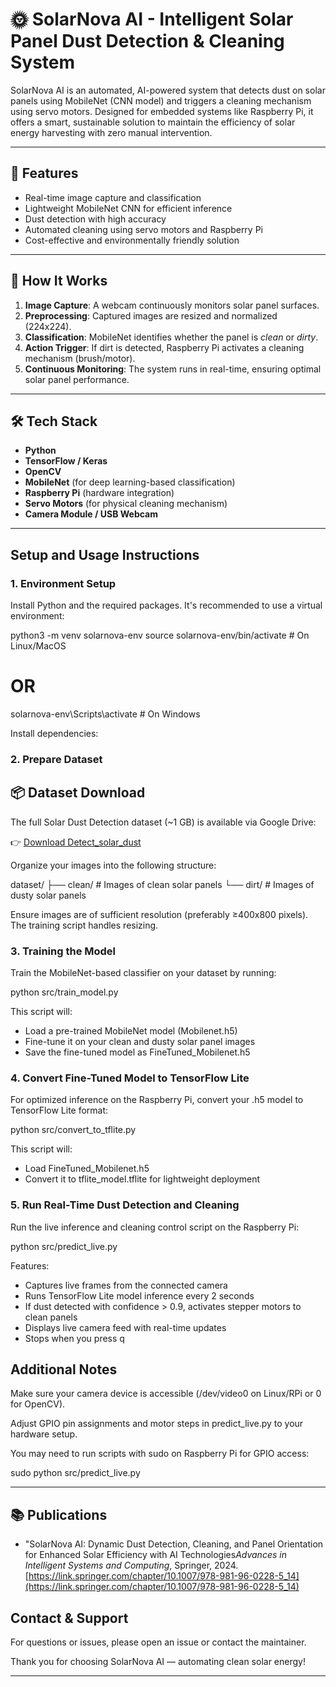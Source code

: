 # 🌞 SolarNova AI - Intelligent Solar Panel Dust Detection & Cleaning System

SolarNova AI is an automated, AI-powered system that detects dust on solar panels using MobileNet (CNN model) and triggers a cleaning mechanism using servo motors. Designed for embedded systems like Raspberry Pi, it offers a smart, sustainable solution to maintain the efficiency of solar energy harvesting with zero manual intervention.

---

## 🚀 Features

- Real-time image capture and classification
- Lightweight MobileNet CNN for efficient inference
- Dust detection with high accuracy
- Automated cleaning using servo motors and Raspberry Pi
- Cost-effective and environmentally friendly solution

---

## 🧠 How It Works

1. **Image Capture**: A webcam continuously monitors solar panel surfaces.
2. **Preprocessing**: Captured images are resized and normalized (224x224).
3. **Classification**: MobileNet identifies whether the panel is *clean* or *dirty*.
4. **Action Trigger**: If dirt is detected, Raspberry Pi activates a cleaning mechanism (brush/motor).
5. **Continuous Monitoring**: The system runs in real-time, ensuring optimal solar panel performance.

---

## 🛠️ Tech Stack

- **Python**
- **TensorFlow / Keras**
- **OpenCV**
- **MobileNet** (for deep learning-based classification)
- **Raspberry Pi** (hardware integration)
- **Servo Motors** (for physical cleaning mechanism)
- **Camera Module / USB Webcam**

---

## Setup and Usage Instructions

### 1. Environment Setup

Install Python and the required packages. It's recommended to use a virtual environment:

python3 -m venv solarnova-env
source solarnova-env/bin/activate       # On Linux/MacOS
# OR
solarnova-env\Scripts\activate          # On Windows

Install dependencies:

### 2. Prepare Dataset

## 📦 Dataset Download

The full Solar Dust Detection dataset (~1 GB) is available via Google Drive:

👉 [Download Detect_solar_dust](https://drive.google.com/drive/folders/1uXCPGOJigdxx9NkeNl-0c5mcr-x5cDJn)

Organize your images into the following structure:

dataset/
├── clean/    # Images of clean solar panels
└── dirt/     # Images of dusty solar panels

Ensure images are of sufficient resolution (preferably ≥400x800 pixels). The training script handles resizing.

### 3. Training the Model

Train the MobileNet-based classifier on your dataset by running:

python src/train_model.py

This script will:

- Load a pre-trained MobileNet model (Mobilenet.h5)
- Fine-tune it on your clean and dusty solar panel images
- Save the fine-tuned model as FineTuned_Mobilenet.h5

### 4. Convert Fine-Tuned Model to TensorFlow Lite

For optimized inference on the Raspberry Pi, convert your .h5 model to TensorFlow Lite format:

python src/convert_to_tflite.py

This script will:

- Load FineTuned_Mobilenet.h5
- Convert it to tflite_model.tflite for lightweight deployment

### 5. Run Real-Time Dust Detection and Cleaning

Run the live inference and cleaning control script on the Raspberry Pi:

python src/predict_live.py

Features:

- Captures live frames from the connected camera
- Runs TensorFlow Lite model inference every 2 seconds
- If dust detected with confidence > 0.9, activates stepper motors to clean panels
- Displays live camera feed with real-time updates
- Stops when you press q


## Additional Notes

Make sure your camera device is accessible (/dev/video0 on Linux/RPi or 0 for OpenCV).

Adjust GPIO pin assignments and motor steps in predict_live.py to your hardware setup.

You may need to run scripts with sudo on Raspberry Pi for GPIO access:

sudo python src/predict_live.py

---

## 📚 Publications

- "SolarNova AI: Dynamic Dust Detection, Cleaning, and Panel Orientation for Enhanced Solar Efficiency with AI Technologies*Advances in Intelligent Systems and Computing*, Springer, 2024.  
  [https://link.springer.com/chapter/10.1007/978-981-96-0228-5_14](https://link.springer.com/chapter/10.1007/978-981-96-0228-5_14)


## Contact & Support

For questions or issues, please open an issue or contact the maintainer.

Thank you for choosing SolarNova AI — automating clean solar energy!

---


